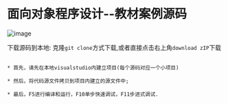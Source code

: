 # 面向对象程序设计--教材案例源码

![image](https://github.com/tsingke/OOP_Codes/blob/master/%E7%AC%AC9%E7%AB%A0_%E9%9D%A2%E5%90%91%E5%AF%B9%E8%B1%A1%E7%BC%96%E7%A8%8B%E5%88%9D%E6%AD%A5/oop.jpg)

下载源码到本地: 克隆`git clone`方式下载,或者直接点击右上角`download zIP`下载



```

* 首先，请先在本地visualstudio内建立项目(每个源码对应一个小项目) 

* 然后，将代码源文件拷贝到项目内建立的源文件中;

* 最后，F5进行编译和运行，F10单步快速调试，F11步进式调试.

```

